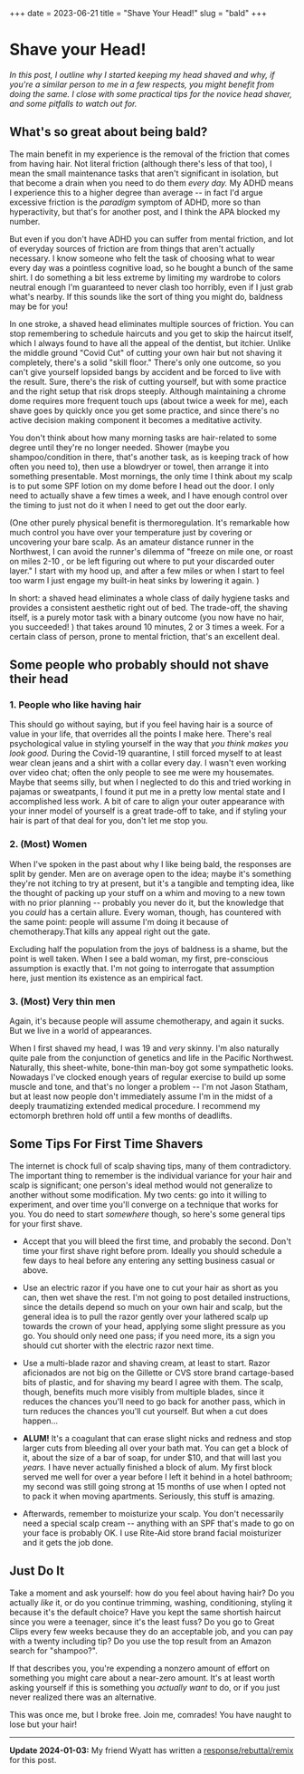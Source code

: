 +++
date = 2023-06-21
title = "Shave Your Head!"
slug = "bald"
+++

# Shave your Head!

*In this post, I outline why I started keeping my head shaved and why, if you're a similar person to me in a few respects, you might benefit from doing the same. I close with some practical tips for the novice head shaver, and some pitfalls to watch out for.*



## What's so great about being bald?

The main benefit in my experience is the removal of the friction that comes from having hair. Not literal friction (although there's less of that too), I mean the small maintenance tasks that aren't significant in isolation, but that become a drain when you need to do them *every day.* My ADHD means I experience this to a higher degree than average -- in fact I'd argue excessive friction is the *paradigm* symptom of ADHD, more so than hyperactivity, but that's for another post, and I think the APA blocked my number.

But even if you don't have ADHD you can suffer from mental friction, and lot of everyday sources of friction are from things that aren't actually necessary. I know someone who felt the task of choosing what to wear every day was a pointless cognitive load, so he bought a bunch of the same shirt. I do something a bit less extreme by limiting my wardrobe to colors neutral enough I'm guaranteed to never clash too horribly, even if I just grab what's nearby. If this sounds like the sort of thing you might do, baldness may be for you! 

In one stroke, a shaved head eliminates multiple sources of friction. You can stop remembering to schedule haircuts and you get to skip the haircut itself, which I always found to have all the appeal of the dentist, but itchier. Unlike the middle ground "Covid Cut" of cutting your own hair but not shaving it completely, there's a solid "skill floor."  There's only one outcome, so you can't give yourself lopsided bangs by accident and be forced to live with the result. Sure, there's the risk of cutting yourself, but with some practice and the right setup that risk drops steeply. Although maintaining a chrome dome requires more frequent touch ups (about twice a week for me), each shave goes by quickly once you get some practice, and since there's no active decision making component it becomes a meditative activity. 

You don't think about how many morning tasks are hair-related to some degree until they're no longer needed. Shower (maybe you shampoo/condition in there, that's another task, as is keeping track of how often you need to), then use a blowdryer or towel, then arrange it into something presentable. Most mornings, the only time I think about my scalp is to put some SPF lotion on my dome before I head out the door. I only need to actually shave a few times a week, and I have enough control over the timing to just not do it when I need to get out the door early.

(One other purely physical benefit is thermoregulation. It's remarkable how much control you have over your temperature just by covering or uncovering your bare scalp. As an amateur distance runner in the Northwest, I can avoid the runner's dilemma of "freeze on mile one, or roast on miles 2-10 , or be left figuring out where to put your discarded outer layer."  I start with my hood up, and after a few miles or when I start to feel too warm I just engage my built-in heat sinks by lowering it again. )

In short: a shaved head eliminates a whole class of daily hygiene tasks and provides a consistent aesthetic right out of bed. The trade-off, the shaving itself, is a purely motor task with a binary outcome (you now have no hair, you succeeded! ) that takes around 10 minutes, 2 or 3 times a week. For a certain class of person, prone to mental friction, that's an excellent deal.

## Some people who probably should not shave their head

### 1. People who like having hair

This should go without saying, but if you feel having hair is a source of value in your life,  that overrides all the points I make here. There's real psychological value in styling yourself in the way that *you think makes you look good.* During the Covid-19 quarantine, I still forced myself to at least wear clean jeans and a shirt with a collar every day. I wasn't even working over video chat; often the only people to see me were my housemates. Maybe that seems silly, but when I neglected to do this and tried working in pajamas or sweatpants, I found it put me in a pretty low mental state and I accomplished less work. A bit of care to align your outer appearance with your inner model of yourself is a great trade-off to take, and if styling your hair is part of that deal for you, don't let me stop you.

### 2. (Most) Women

 When I've spoken in the past about why I like being bald, the responses are split by gender. Men are on average open to the idea; maybe it's something they're not itching to try at present, but it's a tangible and tempting idea, like the thought of packing up your stuff on a whim and moving to a new town with no prior planning -- probably you never do it, but the knowledge that you *could* has a certain allure. Every woman, though, has countered with the same point: people will assume I'm doing it because of chemotherapy.That kills any appeal right out the gate. 

Excluding half the population from the joys of baldness is a shame, but the point is well taken. When I see a bald woman, my first, pre-conscious assumption is exactly that. I'm not going to interrogate that assumption here, just mention its existence as an empirical fact. 


###  3. (Most) Very thin men

Again, it's because people will assume chemotherapy, and again it sucks. But we live in a world of appearances. 

When I first shaved my head, I was 19 and *very* skinny. I'm also naturally quite pale from the conjunction of genetics and life in the Pacific Northwest. Naturally, this sheet-white, bone-thin man-boy got some sympathetic looks. Nowadays I've clocked enough years of regular exercise to build up some muscle and tone, and that's no longer a problem -- I'm not Jason Statham, but at least now people don't immediately assume I'm in the midst of a deeply traumatizing extended medical procedure. I recommend my ectomorph brethren hold off until a few months of deadlifts.

## Some Tips For First Time Shavers

The internet is chock full of scalp shaving tips, many of them contradictory. The important thing to remember is the individual variance for your hair and scalp is significant; one person's ideal method  would not generalize to another without some modification. My two cents: go into it willing to experiment, and over time you'll converge on a technique that works for you. You do need to start *somewhere* though, so here's some general tips for your first shave.

- Accept that you will bleed the first time, and probably the second. Don't time your first shave right before prom. Ideally you should schedule a few days to heal before any entering any setting business casual or above. 

- Use an electric razor if you have one to cut your hair as short as you can, then wet shave the rest. I'm not going to post detailed instructions, since the details depend so much on your own hair and scalp, but the general idea is to pull the razor gently over your lathered scalp up towards the crown of your head, applying some slight pressure as you go. You should only need one pass; if you need more, its a sign you should cut shorter with the electric razor next time.

- Use a multi-blade razor and shaving cream, at least to start. Razor aficionados are not big on the Gillette or CVS store brand cartage-based bits of plastic, and for shaving my beard I agree with them. The scalp, though, benefits much more visibly from multiple blades, since it reduces the chances you'll need to go back for another pass, which in turn reduces the chances you'll cut yourself. But when a cut does happen...

- **ALUM!**  It's a coagulant that can erase slight nicks and redness and stop larger cuts from bleeding all over your bath mat. You can get a block of it, about the size of a bar of soap, for under $10, and that will last you *years.* I have never actually finished a block of alum. My first block served me well for over a year before I left it behind in a hotel bathroom; my second was still going strong at 15 months of use when I opted not to pack it when moving apartments. Seriously, this stuff is amazing. 

- Afterwards, remember to moisturize your scalp. You don't necessarily need a special scalp cream -- anything with an SPF that's made to go on your face is probably OK. I use Rite-Aid store brand facial moisturizer and it gets the job done. 



## Just Do It

 Take a moment and ask yourself: how do you feel about having hair? Do you actually *like* it, or do you continue trimming, washing, conditioning, styling it because it's the default choice? Have you kept the same shortish haircut since you were a teenager, since it's the least fuss? Do you go to Great Clips every few weeks because they do an acceptable job, and you can pay with a twenty including tip? Do you use the top result from an Amazon search for "shampoo?". 

If that describes you, you're expending a nonzero amount of effort on something you might care about a near-zero amount. It's at least worth asking yourself if this is something you *actually want* to do, or if you just never realized there was an alternative.

This was once me, but I broke free. Join me, comrades! You have naught to lose but your hair!


--- 

**Update 2024-01-03:** My friend Wyatt has written a [response/rebuttal/remix](https://wyattscarpenter.github.io/blog/how_to_have_hair.txt) for this post.
